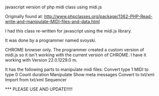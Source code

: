 javascript version of php midi class using midi.js

Originally found at:
http://www.phpclasses.org/package/1362-PHP-Read-write-and-manipulate-MIDI-files-and-data.html

I had this class re-written for javascript using the midi.js library.

It was done by a programmer named svoyski.

CHROME browser only.  The programmer created a custom version of midi.js
so it isn't working with the current version of CHROME.  I have it
working with Version 22.0.1229.0 m.

It has the following parts to manipulate midi files:
Convert type 1 MIDI to type 0
Count duration
Manipulate
Show meta messages
Convert to txt/xml
Import from txt/xml
Sequencer

*** PLEASE USE AND UPDATE!!!!!
